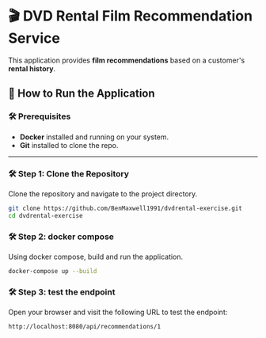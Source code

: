 # 🎬 DVD Rental Film Recommendation Service

This application provides **film recommendations** based on a customer's **rental history**.

## 🚀 **How to Run the Application**

### 🛠️ **Prerequisites**

- **Docker** installed and running on your system.
- **Git** installed to clone the repo.

---

### 🛠️ **Step 1: Clone the Repository**

Clone the repository and navigate to the project directory.

```bash
git clone https://github.com/BenMaxwell1991/dvdrental-exercise.git
cd dvdrental-exercise
```

### 🛠️ **Step 2: docker compose**

Using docker compose, build and run the application.

```bash
docker-compose up --build
```

### 🛠️ **Step 3: test the endpoint**

Open your browser and visit the following URL to test the endpoint:
```bash
http://localhost:8080/api/recommendations/1
```